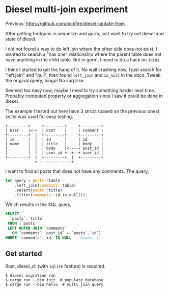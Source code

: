 Diesel multi-join experiment
============================

Previous: https://github.com/pickfire/diesel-update-from

After getting footguns in sequelize and gorm, just want to try out diesel and
state of diesel.

I did not found a way to do left join where the other side does not exist, I
wanted to search a "has one" relationship where the parent table does not
have anything in the child table. But in gorm, I need to do a hack on `Joins`.

I think I started to get the hang of it. No wall crashing now, I just search
for "left join" and "null", then found `left_join` and `is_null` in the docs.
Tweak the original query, bingo! No surprise.

Seemed too easy now, maybe I need to try something harder next time. Probably
computed property or aggregation since I saw it could be done in diesel.

The example I tested out here have 3 struct (based on the previous ones).
sqlite was used for easy testing.

    +---------+     +---------+     +---------+
    | User    |<-+  | Post    |     | Comment |
    +---------+  |  +---------+     +---------+
    | id      |  |  | id      |     | id      |
    | name    |  |  | title   |     | body    |
    |         |  |  | body    |<----+ post_id |
    |         |  |  | user_id +--+--+ user_id |
    +---------+  |  +---------+  |  +---------+
                 +---------------+

I want to find all posts that does not have any comments. The query,

```rust
let query = posts::table
    .left_join(comments::table)
    .select(posts::title)
    .filter(comments::id.is_null());
```

Which results in the SQL query,

```sql
SELECT
  `posts`.`title`
 FROM (`posts`
 LEFT OUTER JOIN `comments`
   ON `comments`.`post_id` = `posts`.`id`)
WHERE `comments`.`id` IS NULL -- binds: []
```

## Get started

Rust, diesel_cli (with `sqlite` feature) is required.

```
$ diesel migration run
$ cargo run --bin init  # populate database
$ cargo run --bin hello  # multi join query
```
